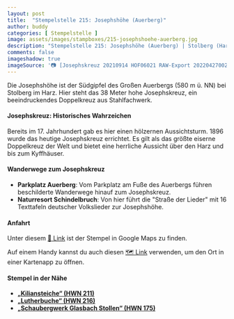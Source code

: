 ```yaml
---
layout: post
title:  "Stempelstelle 215: Josephshöhe (Auerberg)"
author: buddy
categories: [ Stempelstelle ]
image: assets/images/stampboxes/215-josephshoehe-auerberg.jpg
description: "Stempelstelle 215: Josephshöhe (Auerberg) | Stolberg (Harz)"
comments: false
imageshadow: true
imageSource: '📷 [Josephskreuz 20210914 HOF06021 RAW-Export 20220427002395](https://commons.wikimedia.org/wiki/File:Josephskreuz_20210914_HOF06021_RAW-Export_20220427002395.jpg) von <a href="//commons.wikimedia.org/wiki/User:PantheraLeo1359531" title="User:PantheraLeo1359531">PantheraLeo1359531</a> unter Lizenz [CC BY 4.0](https://creativecommons.org/licenses/by/4.0)'
---
```


Die Josephshöhe ist der Südgipfel des Großen Auerbergs (580 m ü. NN) bei Stolberg im Harz. Hier steht das 38 Meter hohe Josephskreuz, ein beeindruckendes Doppelkreuz aus Stahlfachwerk. 

#### Josephskreuz: Historisches Wahrzeichen

Bereits im 17. Jahrhundert gab es hier einen hölzernen Aussichtsturm. 1896 wurde das heutige Josephskreuz errichtet. Es gilt als das größte eiserne Doppelkreuz der Welt und bietet eine herrliche Aussicht über den Harz und bis zum Kyffhäuser. 

#### Wanderwege zum Josephskreuz

- **Parkplatz Auerberg**: Vom Parkplatz am Fuße des Auerbergs führen beschilderte Wanderwege hinauf zum Josephskreuz. 
- **Naturresort Schindelbruch**: Von hier führt die "Straße der Lieder" mit 16 Texttafeln deutscher Volkslieder zur Josephshöhe. 

#### Anfahrt

Unter diesem [📍 Link](https://www.google.com/maps/dir/?api=1&origin=&destination=51.58061%2C%2011.00553) ist der Stempel in Google Maps zu finden.

<div class="android-only">
  Auf einem Handy kannst du auch diesen 
  <a href="geo:51.58061,11.00553">🗺️ Link</a> 
  verwenden, um den Ort in einer Kartenapp zu öffnen.
  <p></p>
</div>

#### Stempel in der Nähe

- [**„Kiliansteiche“ (HWN 211)**](/stempelstelle-211-kiliansteiche)
- [**„Lutherbuche“ (HWN 216)**](/stempelstelle-216-lutherbuche)
- [**„Schaubergwerk Glasbach Stollen“ (HWN 175)**](/stempelstelle-175-schaubergwerk-glasebach)
